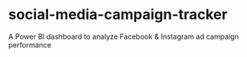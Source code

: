 # social-media-campaign-tracker
A Power BI dashboard to analyze Facebook &amp; Instagram ad campaign performance
